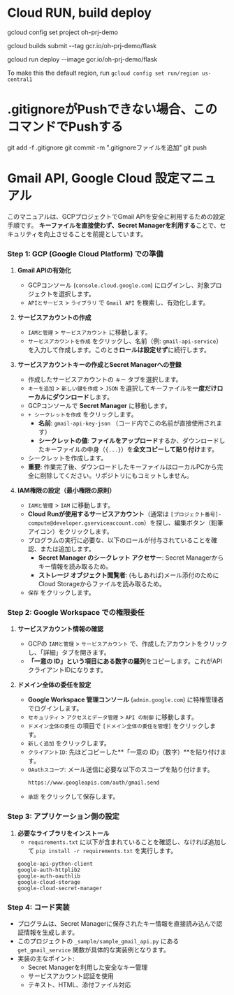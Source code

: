 # Cloud RUN, build deploy

gcloud config set project oh-prj-demo

gcloud builds submit --tag gcr.io/oh-prj-demo/flask

gcloud run deploy --image gcr.io/oh-prj-demo/flask

To make this the default region, run `gcloud config set run/region us-central1`

# .gitignoreがPushできない場合、このコマンドでPushする

git add -f .gitignore
git commit -m ".gitignoreファイルを追加"
git push

# Gmail API, Google Cloud 設定マニュアル

このマニュアルは、GCPプロジェクトでGmail APIを安全に利用するための設定手順です。
**キーファイルを直接使わず、Secret Managerを利用する**ことで、セキュリティを向上させることを前提としています。

### Step 1: GCP (Google Cloud Platform) での準備

1.  **Gmail APIの有効化**
    -   GCPコンソール (`console.cloud.google.com`) にログインし、対象プロジェクトを選択します。
    -   `APIとサービス` > `ライブラリ` で `Gmail API` を検索し、有効化します。

2.  **サービスアカウントの作成**
    -   `IAMと管理` > `サービスアカウント` に移動します。
    -   `サービスアカウントを作成` をクリックし、名前（例: `gmail-api-service`）を入力して作成します。このとき**ロールは設定せず**に続行します。

3.  **サービスアカウントキーの作成とSecret Managerへの登録**
    -   作成したサービスアカウントの `キー` タブを選択します。
    -   `キーを追加` > `新しい鍵を作成` > `JSON` を選択してキーファイルを**一度だけローカルにダウンロード**します。
    -   GCPコンソールで **Secret Manager** に移動します。
    -   `+ シークレットを作成` をクリックします。
        -   **名前**: `gmail-api-key-json` （コード内でこの名前が直接使用されます）
        -   **シークレットの値**: **ファイルをアップロード**するか、ダウンロードしたキーファイルの中身（`{...}`）を**全文コピーして貼り付け**ます。
    -   シークレットを作成します。
    -   **重要**: 作業完了後、ダウンロードしたキーファイルはローカルPCから完全に削除してください。リポジトリにもコミットしません。

4.  **IAM権限の設定（最小権限の原則）**
    -   `IAMと管理` > `IAM` に移動します。
    -   **Cloud Runが使用するサービスアカウント**（通常は `[プロジェクト番号]-compute@developer.gserviceaccount.com`）を探し、編集ボタン（鉛筆アイコン）をクリックします。
    -   プログラムの実行に必要な、以下のロールが付与されていることを確認、または追加します。
        -   **Secret Manager のシークレット アクセサー**: Secret Managerからキー情報を読み取るため。
        -   **ストレージ オブジェクト閲覧者**: (もしあれば)メール添付のためにCloud Storageからファイルを読み取るため。
    -   `保存` をクリックします。

### Step 2: Google Workspace での権限委任

1.  **サービスアカウント情報の確認**
    -   GCPの `IAMと管理` > `サービスアカウント` で、作成したアカウントをクリックし、「詳細」タブを開きます。
    -   **「一意の ID」**という項目にある**数字の羅列**をコピーします。これがAPIクライアントIDになります。

2.  **ドメイン全体の委任を設定**
    -   **Google Workspace 管理コンソール** (`admin.google.com`) に特権管理者でログインします。
    -   `セキュリティ` > `アクセスとデータ管理` > `API の制御` に移動します。
    -   `ドメイン全体の委任` の項目で `[ドメイン全体の委任を管理]` をクリックします。
    -   `新しく追加` をクリックします。
    -   `クライアントID`: 先ほどコピーした**「一意の ID」（数字）**を貼り付けます。
    -   `OAuthスコープ`: メール送信に必要な以下のスコープを貼り付けます。
        ```
        https://www.googleapis.com/auth/gmail.send
        ```
    -   `承認` をクリックして保存します。

### Step 3: アプリケーション側の設定

1.  **必要なライブラリをインストール**
    -   `requirements.txt` に以下が含まれていることを確認し、なければ追加して `pip install -r requirements.txt` を実行します。
    ```
    google-api-python-client
    google-auth-httplib2
    google-auth-oauthlib
    google-cloud-storage
    google-cloud-secret-manager
    ```

### Step 4: コード実装

-   プログラムは、Secret Managerに保存されたキー情報を直接読み込んで認証情報を生成します。
-   このプロジェクトの `_sample/sample_gmail_api.py` にある `get_gmail_service` 関数が具体的な実装例となります。
-   実装の主なポイント:
    -   Secret Managerを利用した安全なキー管理
    -   サービスアカウント認証を使用
    -   テキスト、HTML、添付ファイル対応
